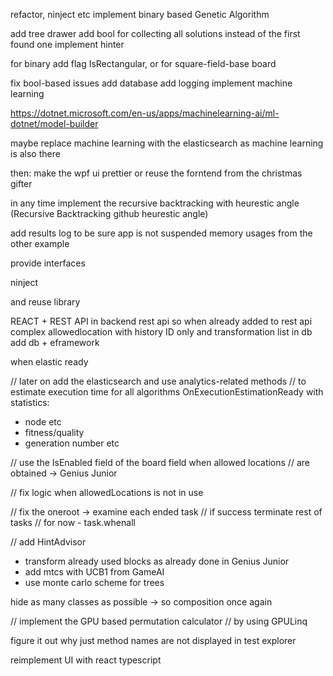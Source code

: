 refactor, ninject etc
implement binary based Genetic Algorithm

add tree drawer 
add bool for collecting all solutions instead of the first found one
implement hinter

for binary add flag IsRectangular, or for square-field-base board 

fix bool-based issues
add database
add logging
implement machine learning

https://dotnet.microsoft.com/en-us/apps/machinelearning-ai/ml-dotnet/model-builder

maybe replace machine learning with the elasticsearch as machine learning is also there

then: make the wpf ui prettier or
reuse the forntend from the christmas gifter

in any time implement the recursive backtracking with heurestic angle
(Recursive Backtracking github heurestic angle)

add results log to be sure app is not suspended
memory usages from the other example

provide interfaces 

ninject

and reuse library 

REACT + REST API
in backend rest api 
so when already added to rest api
complex allowedlocation with history ID only and transformation list in db
add db + eframework

when elastic ready

// later on add the elasticsearch and use analytics-related methods
// to estimate execution time for all algorithms
OnExecutionEstimationReady
with statistics:
- node etc
- fitness/quality
- generation number etc

// use the IsEnabled field of the board field when allowed locations
// are obtained -> Genius Junior

// fix logic when allowedLocations is not in use

// fix the oneroot -> examine each ended task
// if success terminate rest of tasks
// for now - task.whenall

// add HintAdvisor
- transform already used blocks as already done in Genius Junior
- add mtcs with UCB1 from GameAI
- use monte carlo scheme for trees

hide as many classes as possible -> so composition once again	


// implement the GPU based permutation calculator
// by using GPULinq


figure it out why just method names are not displayed in test explorer

reimplement UI with react typescript